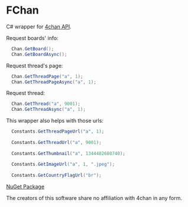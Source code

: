 # FChan
C# wrapper for [4chan API](https://github.com/4chan/4chan-API).

Request boards' info:
```C#
  Chan.GetBoard();
  Chan.GetBoardAsync();
```

Request thread's page:
```C#
  Chan.GetThreadPage("a", 1);
  Chan.GetThreadPageAsync("a", 1);
```

Request thread:
```C#
  Chan.GetThread("a", 9001);
  Chan.GetThreadAsync("a", 1);
```

This wrapper also helps with those urls:
```C#
  Constants.GetThreadPageUrl("a", 1);
  
  Constants.GetThreadUrl("a", 9001);
  
  Constants.GetThumbnail("a", 1344402680740);
  
  Constants.GetImageUrl("a", 1, ".jpeg");
  
  Constants.GetCountryFlagUrl("br");
```

[NuGet Package](https://www.nuget.org/packages/FChan.Library/)

The creators of this software share no affiliation with 4chan in any form.
